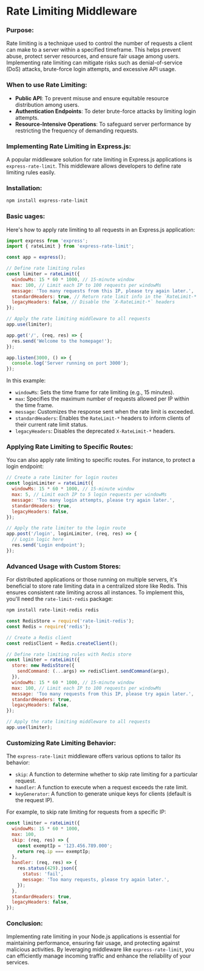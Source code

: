# Rate Limiting Middleware

### Purpose:

Rate limiting is a technique used to control the number of requests a client can make to a server within a specified timeframe. This helps prevent abuse, protect server resources, and ensure fair usage among users. Implementing rate limiting can mitigate risks such as denial-of-service (DoS) attacks, brute-force login attempts, and excessive API usage.

### When to use Rate Limiting:

- **Public API**: To prevent misuse and ensure equitable resource distribution among users.
- **Authentication Endpoints**: To deter brute-force attacks by limiting login attempts.
- **Resource-Intensive Operations**: To safeguard server performance by restricting the frequency of demanding requests.

### Implementing Rate Limiting in Express.js:

A popular middleware solution for rate limiting in Express.js applications is `express-rate-limit`. This middleware allows developers to define rate limiting rules easily.

### Installation:

```bash
npm install express-rate-limit
```

### Basic uages:

Here's how to apply rate limiting to all requests in an Express.js application:

```javascript
import express from 'express';
import { rateLimit } from 'express-rate-limit';

const app = express();

// Define rate limiting rules
const limiter = rateLimit({
  windowMs: 15 * 60 * 1000, // 15-minute window
  max: 100, // Limit each IP to 100 requests per windowMs
  message: 'Too many requests from this IP, please try again later.',
  standardHeaders: true, // Return rate limit info in the `RateLimit-*` headers
  legacyHeaders: false, // Disable the `X-RateLimit-*` headers
});

// Apply the rate limiting middleware to all requests
app.use(limiter);

app.get('/', (req, res) => {
  res.send('Welcome to the homepage!');
});

app.listen(3000, () => {
  console.log('Server running on port 3000');
});
```

In this example:

- `windowMs`: Sets the time frame for rate limiting (e.g., 15 minutes).
- `max`: Specifies the maximum number of requests allowed per IP within the time frame.
- `message`: Customizes the response sent when the rate limit is exceeded.
- `standardHeaders`: Enables the `RateLimit-*` headers to inform clients of their current rate limit status.
- `legacyHeaders`: Disables the deprecated `X-RateLimit-*` headers.

### Applying Rate Limiting to Specific Routes:

You can also apply rate limiting to specific routes. For instance, to protect a login endpoint:

```javascript
// Create a rate limiter for login routes
const loginLimiter = rateLimit({
  windowMs: 15 * 60 * 1000, // 15-minute window
  max: 5, // Limit each IP to 5 login requests per windowMs
  message: 'Too many login attempts, please try again later.',
  standardHeaders: true,
  legacyHeaders: false,
});

// Apply the rate limiter to the login route
app.post('/login', loginLimiter, (req, res) => {
  // Login logic here
  res.send('Login endpoint');
});
```

### Advanced Usage with Custom Stores:

For distributed applications or those running on multiple servers, it's beneficial to store rate limiting data in a centralized store like Redis. This ensures consistent rate limiting across all instances. To implement this, you'll need the `rate-limit-redis` package:

```bash
npm install rate-limit-redis redis
```

```javascript
const RedisStore = require('rate-limit-redis');
const Redis = require('redis');

// Create a Redis client
const redisClient = Redis.createClient();

// Define rate limiting rules with Redis store
const limiter = rateLimit({
  store: new RedisStore({
    sendCommand: (...args) => redisClient.sendCommand(args),
  }),
  windowMs: 15 * 60 * 1000, // 15-minute window
  max: 100, // Limit each IP to 100 requests per windowMs
  message: 'Too many requests from this IP, please try again later.',
  standardHeaders: true,
  legacyHeaders: false,
});

// Apply the rate limiting middleware to all requests
app.use(limiter);
```

### Customizing Rate Limiting Behavior:

The `express-rate-limit` middleware offers various options to tailor its behavior:

- `skip`: A function to determine whether to skip rate limiting for a particular request.
- `handler`: A function to execute when a request exceeds the rate limit.
- `keyGenerator`: A function to generate unique keys for clients (default is the request IP).

For example, to skip rate limiting for requests from a specific IP:

```javascript
const limiter = rateLimit({
  windowMs: 15 * 60 * 1000,
  max: 100,
  skip: (req, res) => {
    const exemptIp = '123.456.789.000';
    return req.ip === exemptIp;
  },
  handler: (req, res) => {
    res.status(429).json({
      status: 'fail',
      message: 'Too many requests, please try again later.',
    });
  },
  standardHeaders: true,
  legacyHeaders: false,
});
```

### Conclusion:

Implementing rate limiting in your Node.js applications is essential for maintaining performance, ensuring fair usage, and protecting against malicious activities. By leveraging middleware like `express-rate-limit`, you can efficiently manage incoming traffic and enhance the reliability of your services.